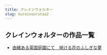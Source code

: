 ```yaml
---
title: クレインウォルター
slug: kureinuorutaa2
---
```


## クレインウォルターの作品一覧

- [由緒ある英国庭園にて　咲ける花のふしぎな夢](youxuaruyingguo-419)
